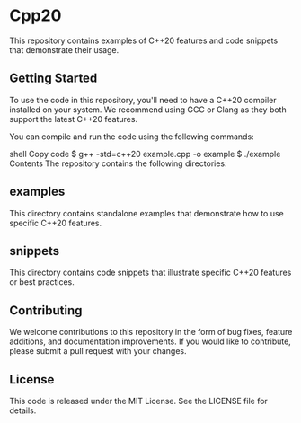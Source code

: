 # Cpp20
This repository contains examples of C++20 features and code snippets that demonstrate their usage.

## Getting Started 
To use the code in this repository, you'll need to have a C++20 compiler installed on your system. We recommend using GCC or Clang as they both support the latest C++20 features.

You can compile and run the code using the following commands:

shell
Copy code
$ g++ -std=c++20 example.cpp -o example
$ ./example
Contents
The repository contains the following directories:

## examples
This directory contains standalone examples that demonstrate how to use specific C++20 features.

## snippets
This directory contains code snippets that illustrate specific C++20 features or best practices.

## Contributing
We welcome contributions to this repository in the form of bug fixes, feature additions, and documentation improvements. If you would like to contribute, please submit a pull request with your changes.

## License
This code is released under the MIT License. See the LICENSE file for details.
